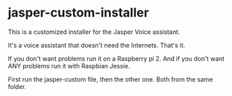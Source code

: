 # jasper-custom-installer

This is a customized installer for the Jasper Voice assistant.

It's a voice assistant that doesn't need the Internets. That's it.

If you don't want problems run it on a Raspberry pi 2. And if you don't want ANY problems run it with Raspbian Jessie.

First run the jasper-custom file, then the other one. Both from the same folder.
